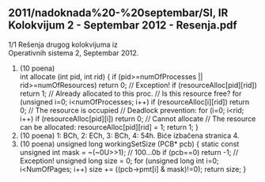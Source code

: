 2011/nadoknada%20-%20septembar/SI, IR Kolokvijum 2 - Septembar 2012 - Resenja.pdf
--------------------------------------------------------------------------------


1/1 
Rešenja drugog kolokvijuma iz  
Operativnih sistema 2, Septembar 2012. 
1. (10 poena)  
int  allocate (int pid, int rid) { 
  if (pid>=numOfProcesses || rid>=numOfResources) return 0; // Exception! 
  if (resourceAlloc[pid][rid]) return 1; // Already allocated to this proc. 
  // Is this resource free? 
  for (unsigned i=0; i<numOfProcesses; i++) 
    if (resourceAlloc[i][rid]) return 0; // The resource is occupied 
  // Deadlock prevention: 
  for (i=0; i<rid; i++) 
    if (resourceAlloc[pid][i]) return 0; // Cannot allocate 
  // The resource can be allocated: 
  resourceAlloc[pid][rid] = 1; 
  return 1; 
} 
2. (10 poena) 1: BCh, 2: ECh, 3: BCh, 4: 54h. Biće izbačena stranica 4. 
3. (10 poena) 
unsigned long workingSetSize (PCB* pcb) { 
  static const unsigned int mask = ~(~0U>>1); // 100...0b 
  if (pcb==0) return -1; // Exception! 
  unsigned long size = 0; 
  for (unsigned long int i=0; i<NumOfPages; i++) 
    size += ((pcb->pmt[i] & mask)!=0); 
  return size; 
} 